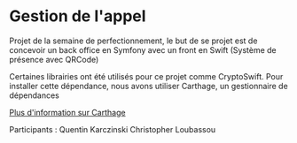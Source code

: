 # Gestion de l'appel

Projet de la semaine de perfectionnement, le but de se projet est de concevoir un back office en Symfony avec un front en Swift (Système de présence avec QRCode)

Certaines librairies ont été utilisés pour ce projet comme CryptoSwift. Pour installer cette dépendance, nous avons utiliser Carthage, un gestionnaire de dépendances

[Plus d'information sur Carthage](https://github.com/Carthage/Carthage#getting-started)

Participants :
Quentin Karczinski
Christopher Loubassou

